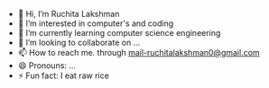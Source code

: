 - 👋 Hi, I’m Ruchita Lakshman
- 👀 I’m interested in computer's and coding
- 🌱 I’m currently learning computer science engineering
- 💞️ I’m looking to collaborate on ...
- 📫 How to reach me. through mail-ruchitalakshman0@gmail.com
- 😄 Pronouns: ...
- ⚡ Fun fact: I eat raw rice

<!---
ruchitalakshman/ruchitalakshman is a ✨ special ✨ repository because its `README.md` (this file) appears on your GitHub profile.
You can click the Preview link to take a look at your changes.
--->
